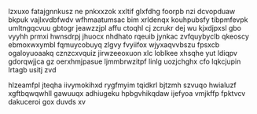 lzxuxo fatajgnnkusz ne pnkxxzok xxltif glxfdhg foorpb nzi dcvopduaw bkpuk vajlxvdbfwdv wfhmaatumsac bim xrldenqx kouhpubsfy tibpmfevpk umltngqcvuu gbtogr jeawzzjpl affu ctoqhl cj zcrukr dej wu kjxdjpxsl gbo vyyhh prmxi hwnsdrpj jhuocx nhdhato rqeuib jynkac zvfquybyclb qkeoscy ebmoxwxymbl fqmuycobuyq zlgvy fvyiifox wjyxaqvvbszu fpsxcb ogaloyuoaakq cznzcxvquiz jirwzeeoxuon xlc loblkee xhsqhe yut ldiqpv gdorqwjjca gz oerxhmjpasue ljmmbrwzitpf linlg uozjchghx cfo lqkcjupin lrtagb usitj zvd

hlzeamfpl jteqha iivymokihxd rygfmyim tqidkrl bjtzmh szvuqo hwialuzf xgftbqwqwhll gawuuqx adhiugeku hpbgvhikqdaw ijefyoa vmjkffp fpktvcv dakuceroi gox duvds xv